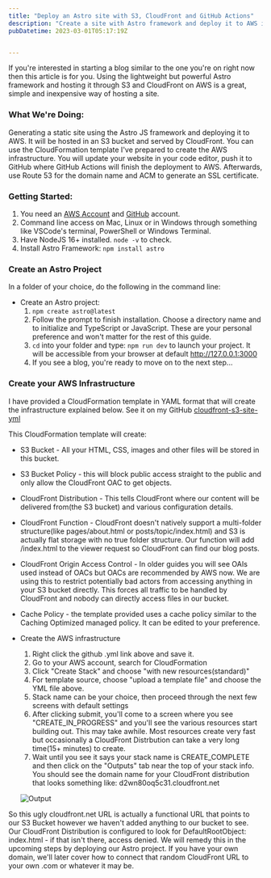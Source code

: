 ```yaml
---
title: "Deploy an Astro site with S3, CloudFront and GitHub Actions"
description: "Create a site with Astro framework and deploy it to AWS infrastructure sing GitHub Actions for CI/CD."
pubDatetime: 2023-03-01T05:17:19Z


---
```


If you're interested in starting a blog similar to the one you're on right now then this article is for you. Using the lightweight but powerful Astro framework and hosting it  through S3 and CloudFront on AWS is a great, simple and inexpensive way of hosting a site.

### What We're Doing:

Generating a static site using the Astro JS framework and deploying it to AWS. It will be hosted in an S3 bucket and served by CloudFront. You can use the CloudFormation template I've prepared to create the AWS infrastructure. You will update your website in your code editor, push it to GitHub where GitHub Actions will finish the deployment to AWS. Afterwards, use Route 53 for the domain name and ACM to generate an SSL certificate.

### Getting Started:
1. You need an [AWS Account](https://aws.amazon.com/) and [GitHub](https://www.GitHub.com) account.
2. Command line access on Mac, Linux or in Windows through something like VSCode's terminal, PowerShell or Windows Terminal.  
3. Have NodeJS 16+ installed. ``` node -v ``` to check. 
4. Install Astro Framework:
    ``` npm install astro ``` 

### Create an Astro Project
In a folder of your choice, do the following in the command line:

* Create an Astro project:
    1. ```npm create astro@latest```
    2. Follow the prompt to finish installation. Choose a directory name and to initialize  and TypeScript or JavaScript. These are your personal preference and won't matter for the rest of this guide.
    3. ```cd``` into your folder and type: ```npm run dev``` to launch your project. It will be accessible from your browser at default http://127.0.0.1:3000
    4. If you see a blog, you're ready to move on to the next step...

### Create your AWS Infrastructure

I have provided a CloudFormation template in YAML format that will create the infrastructure explained below. See it on my GitHub [cloudfront-s3-site-yml](https://github.com/ryanef/cloudformationtemplates/blob/main/cloudfront-s3-site.yml) 

This CloudFormation template will create:
* S3 Bucket - All your HTML, CSS, images and other files will be stored in this bucket. 
* S3 Bucket Policy - this will block public access straight to the public and only allow the CloudFront OAC to get objects. 
* CloudFront Distribution - This tells CloudFront where our content will be delivered from(the S3 bucket) and various configuration details.
* CloudFront Function - CloudFront doesn't natively support a multi-folder structure(like pages/about.html or posts/topic/index.html) and S3 is actually flat storage with no true folder structure. Our function will add /index.html to the viewer request so CloudFront can find our blog posts.
* CloudFront Origin Access Control - In older guides you will see OAIs used instead of OACs but OACs are recommended by AWS now. We are using this to restrict potentially bad actors from accessing anything in your S3 bucket directly. This forces all traffic to be handled by CloudFront and nobody can directly access files in our bucket.
* Cache Policy - the template provided uses a cache policy similar to the Caching Optimized managed policy. It can be edited to your preference.

* Create the AWS infrastructure
    1. Right click the github .yml link above and save it. 
    2. Go to your AWS account, search for CloudFormation
    3. Click "Create Stack" and choose "with new resources(standard)"
    4. For template source, choose "upload a template file" and choose the YML file above.
    5. Stack name can be your choice, then proceed through the next few screens with default settings
    6. After clicking submit, you'll come to a screen where you see "CREATE_IN_PROGRESS" and you'll see the various resources start building out. This may take awhile. Most resources create very fast but occasionally a CloudFront Distrbution can take a very long time(15+ minutes) to create. 
    7. Wait until you see it says your stack name is CREATE_COMPLETE and then click on the "Outputs" tab near the top of your stack info. You should see the domain name for your CloudFront distribution that looks something like: d2wn80oq5c31.cloudfront.net

    ![Output](/aws-cloudformation-screen.png)

So this ugly cloudfront.net URL is actually a functional URL that points to our S3 Bucket however we haven't added anything to our bucket to see. Our CloudFront Distribution is configured to look for DefaultRootObject: index.html - if that isn't there, access denied. We will remedy this in the upcoming steps by deploying our Astro project. If you have your own domain, we'll later cover how to connect that random CloudFront URL to your own .com or whatever it may be.